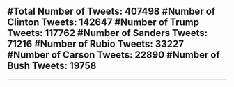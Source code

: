 #Total Number of Tweets: 407498 
#Number of Clinton Tweets: 142647
#Number of Trump Tweets: 117762
#Number of Sanders Tweets: 71216
#Number of Rubio Tweets: 33227
#Number of Carson Tweets: 22890
#Number of Bush Tweets: 19758
---
---
